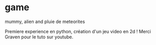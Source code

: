 # game
mummy, alien and pluie de meteorites

Premiere experience en python, création d'un jeu video en 2d !
Merci Graven pour le tuto sur youtube.

